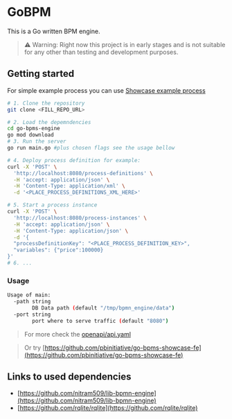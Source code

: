 # GoBPM

This is a Go written BPM engine.

> ⚠️ Warning: Right now this project is in early stages and is not suitable for any other than testing and development purposes.

## Getting started

For simple example process you can use [Showcase example process](test-cases/showcase-process.bpmn)

```bash
# 1. Clone the repository
git clone <FILL_REPO_URL>

# 2. Load the depemndencies
cd go-bpms-engine
go mod download
# 3. Run the server
go run main.go #plus chosen flags see the usage bellow

# 4. Deploy process definition for example:
curl -X 'POST' \
  'http://localhost:8080/process-definitions' \
  -H 'accept: application/json' \
  -H 'Content-Type: application/xml' \
  -d '<PLACE_PROCESS_DEFINITIONS_XML_HERE>'

# 5. Start a process instance
curl -X 'POST' \
  'http://localhost:8080/process-instances' \
  -H 'accept: application/json' \
  -H 'Content-Type: application/json' \
  -d '{
  "processDefinitionKey": "<PLACE_PROCESS_DEFINITION_KEY>",
  "variables": {"price":100000}
}'
# 6. ...

```

### Usage

```bash
Usage of main:
  -path string
        DB Data path (default "/tmp/bpmn_engine/data")
  -port string
        port where to serve traffic (default "8080")
```

> For more check the [openapi/api.yaml](openapi/api.yaml)

> Or try [https://github.com/pbinitiative/go-bpms-showcase-fe](https://github.com/pbinitiative/go-bpms-showcase-fe)

## Links to used dependencies

- [https://github.com/nitram509/lib-bpmn-engine](https://github.com/nitram509/lib-bpmn-engine)
- [https://github.com/rqlite/rqlite](https://github.com/rqlite/rqlite)
